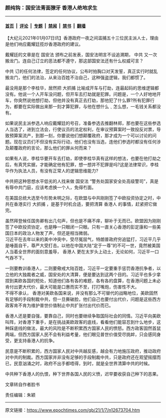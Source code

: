 ### 颜纯钩：国安法青面獠牙 香港人绝地求生

---

#### [首页](../../../..?n12673704) &nbsp;|&nbsp; [评论](../../../../../epoch-comment?n12673704) &nbsp;|&nbsp; [专题](../../../../../epoch-special?n12673704) &nbsp;|&nbsp; [禁闻](../../../../../epoch-news?n12673704) &nbsp;|&nbsp; [禁书](../../../../../books?n12673704) &nbsp;|&nbsp; [翻墙](https://github.com/gfw-breaker/nogfw/blob/master/README.md?n12673704)


<div class="post_content" id="artbody" itemprop="articleBody">
 <!-- article content begin -->
 <p>
  【大纪元2021年01月07日讯】香港政府一夜之间滥捕五十三位民主派人士，理由是他们响应戴耀廷揽炒香港政府的建议。
 </p>
 <p>
  戴耀廷的文章是在
  <ok href="https://www.epochtimes.com/gb/tag/%E5%9B%BD%E5%AE%89%E6%B3%95.html">
   国安法
  </ok>
  颁布之前发表，国安法明言不设追溯期，
  <ok href="https://www.epochtimes.com/gb/tag/%E4%B8%AD%E5%85%B1.html">
   中共
  </ok>
  又一次搬龙门。连自己订立的恶法都不遵守，那这部国安法还有什么权威可言？
 </p>
 <p>
  <ok href="https://www.epochtimes.com/gb/tag/%E4%B8%AD%E5%85%B1.html">
   中共
  </ok>
  订的任何法律，签定的任何协议，公布时拍胸口对天发誓，真正实行时就乱搬龙门，他们的法治，从来治百姓不治自己，这种强盗逻辑，我们都惯了。
 </p>
 <p>
  最没用是那个李桂华，居然把
  <ok href="https://www.epochtimes.com/gb/tag/%E5%A4%A7%E6%8A%93%E6%8D%95.html">
   大抓捕
  </ok>
  比喻成开车与打劫，连最起码的思维逻辑都没有。他说一个人开车没问题，但开车去打劫就是犯罪。问题是，一个人好地地开车，你突然说他想打劫，但他并没有真正去打劫，那他犯了什么罪?所有犯罪行为，都要在实际做出来那一刻才算犯罪，与他在想什么﹑怎么想，一毛钱关系都没有。
 </p>
 <p>
  如果说民主派参选人响应戴耀廷的号召，准备参选去推翻林郑，那也要在这些参选人当选了，进到立法会，行使议员的法定权利，在审议预算案时一致投反对票，导致预算案流产，到那一刻，你要说他们想颠覆政府，那才成为一个可以讨论的问题。现在议员们不但没有实际行动，他们也没有当选，连他们参选时都没有任何涉及颠覆政府的言论，那么他们的罪从何而来？
 </p>
 <p>
  如果有人说，李桂华要开车去打劫，即使李桂华真有这样的想法，也要在他打劫之后，有真凭实据，才能确定他有犯罪，想一想并不犯罪是吗?这是法律常识，李桂华作为执法人员，有没有正常人的逻辑思维能力?
 </p>
 <p>
  中共把这种思想水平低劣的人找来做
  <ok href="https://www.epochtimes.com/gb/tag/%E5%9B%BD%E5%AE%89%E6%B3%95.html">
   国安法
  </ok>
  “警务处国家安全处高级警司”，真是有辱中共门庭，应该考虑换一个人，免得冇面。
 </p>
 <p>
  在美国总统大选至今形势未明之际，在欧盟与中共刚刚签了中欧投资协定之时，中共在香港实行
  <ok href="https://www.epochtimes.com/gb/tag/%E5%A4%A7%E6%8A%93%E6%8D%95.html">
   大抓捕
  </ok>
  ，是基于时机合适，要把清算
  <ok href="https://www.epochtimes.com/gb/tag/%E9%A6%99%E6%B8%AF%E4%BA%BA.html">
   香港人
  </ok>
  的事情，赶紧把它做完。
 </p>
 <p>
  虽然拜登候任国务卿有出几句声，但也是不痛不痒，聊补于无而已。欧盟因为刚刚签了中欧投资协定，也是睁一只眼闭一只眼。只有一直关心香港的彭定康和一些美国日本的政治人物发了声，但还是相当微弱。
  <br/>
  习近平在去年以来的美中冲突中，受尽冤屈气，特朗普政府穷追猛打，习近平几乎是唾面自干，尊严大受打击。以他在中国大陆“定于一尊”的不可一世，竟然被美国人当着全世界的面刻意羞辱，
  <ok href="https://www.epochtimes.com/gb/tag/%E9%A6%99%E6%B8%AF%E4%BA%BA.html">
   香港人
  </ok>
  更在太岁头上动土，无论如何，习近平一口气吞不下。
 </p>
 <p>
  一则要教训香港人，二则要儆戒大陆百姓，习近平一定要重手惩罚香港抗争者，以立他的大独裁者之威，国安处的大清算，便是要达到这两个目的。习近平也多少拿捏到美欧各国的短处，知道他们各有各的难题，各有各的盘算，在香港问题上未必肯付出更大代价，最大可能是口惠而实不至，打打嘴炮，伤害性不大。
  <br/>
  不得不承认， 香港对美欧各国来说，并没有那么不可替代的战略地位，美欧固然有足够的手段制裁中共，但一旦撕破脸，他们自己也要付出代价，问题是这些西方政客肯不肯为维护普世价值制止中共扩张付出代价而已。
 </p>
 <p>
  香港人还是要自强，要靠自己，同时也要继续争取国际社会的同情。习近平向美欧叫阵，对香港下重手，是在挑战美欧政客的底线，看看他们能容忍到什么地步，这种踩底线的做法，最大的风险是不断积累西方国家人民的愤怒。西方政客固然首鼠两端，但西方国家人民不会有利益考量，他们眼见普世价值受尽挑衅，只会感同身受，更支持香港人的抗争。
 </p>
 <p>
  民意是不断积累的，西方国家人民对中共越反感，越会有力地施压政府，推动政府对中共的制裁。西方国家并非没有足够的手段制裁中共，只是政府还在观望摇摆而已，民意汹涌之时，政府不出手都唔得，到时，就是全世界清算中共的时候。
 </p>
 <p>
  中共种下香港人的仇恨，种下世界各国人民的义愤，迟早要收获自己种下的恶果。
 </p>
 <p>
  文章转自作者脸书
 </p>
 <p>
  责任编辑：朱颖
 </p>
 <!-- article content end -->
 <div id="below_article_ad">
 </div>
</div>


---

原文链接：https://www.epochtimes.com/gb/21/1/7/n12673704.htm